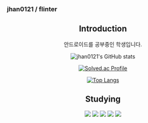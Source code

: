 ### jhan0121 / flinter

<!--
**jhan0121/jhan0121** is a ✨ _special_ ✨ repository because its `README.md` (this file) appears on your GitHub profile.

Here are some ideas to get you started:

- 🔭 I’m currently working on ...
- 🌱 I’m currently learning ...
- 👯 I’m looking to collaborate on ...
- 🤔 I’m looking for help with ...
- 💬 Ask me about ...
- 📫 How to reach me: ...
- 😄 Pronouns: ...
- ⚡ Fun fact: ...
-->
<div align=center>
 <h2>Introduction</h2>
 안드로이드를 공부중인 학생입니다.
<p>
 
![jhan0121's GitHub stats](https://github-readme-stats.vercel.app/api?username=jhan0121&show_icons=true&theme=tokyonight)

[![Solved.ac Profile](http://mazassumnida.wtf/api/v2/generate_badge?boj=flinter)](https://solved.ac/flinter/)

[![Top Langs](https://github-readme-stats.vercel.app/api/top-langs/?username=jhan0121&layout=compact)](https://github.com/jhan0121/github-readme-stats)
 
</p>

<h2>Studying</h2>
 <img src="https://img.shields.io/badge/kotlin-7F52FF?style=flat-square&logo=kotlin&logoColor=white"/>
 <img src="https://img.shields.io/badge/android-3DDC84?style=flat-square&logo=android&logoColor=white"/>
 <img src="https://img.shields.io/badge/android studio-3DDC84?style=flat-square&logo=android studio&logoColor=white"/>
 <img src="https://img.shields.io/badge/python-3776AB?style=flat-square&logo=python&logoColor=white"/>
 <img src="https://img.shields.io/badge/vscode-007ACC?style=flat-square&logo=visualstudiocode&logoColor=white"/>

</div>
